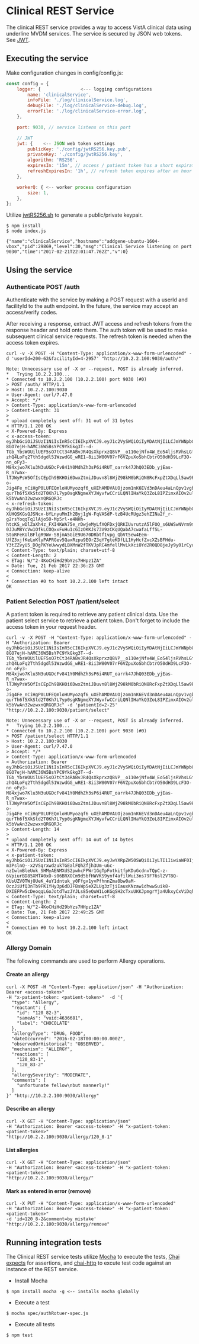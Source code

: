 
# Clinical REST Service

The clinical REST service provides a way to access VistA clinical data using underline MVDM services. The service is secured by JSON web tokens. See [JWT](https://jwt.io/).

## Executing the service
Make configuration changes in config/config.js:

```javascript
const config = {
    logger: {               <--- logging configurations
        name: 'clinicalService',
        infoFile: './log/clinicalService.log',
        debugFile: './log/clinicalService-debug.log',
        errorFile: './log/clinicalService-error.log',
    },

    port: 9030, // service listens on this port

    // JWT    
    jwt: {    <-- JSON web token settings 
        publicKey: './config/jwtRS256.key.pub',
        privateKey: './config/jwtRS256.key',
        algorithm: 'RS256',
        expiresIn: '15m', // access / patient token has a short expiration of 15 minutes
        refreshExpiresIn: '1h', // refresh token expires after an hour
    },

    workerQ: { <-- worker process configuration
        size: 1,
    },
};
```

Utilize [jwtRS256.sh](https://github.com/vistadataproject/nodeVISTA/blob/master/clincalService/config/jwtRS256.sh) to generate a public/private keypair.

```text
$ npm install
$ node index.js

{"name":"clinicalService","hostname":"addgene-ubuntu-1604-vbox","pid":29869,"level":30,"msg":"Clinical Service listening on port 9030","time":"2017-02-21T22:01:47.762Z","v":0}
```
## Using the service
### Authenticate POST /auth

Authenticate with the service by making a POST request with a userId and facilityId to the auth endpoint. In the future, the service may accept an access/verify codes. 

After receiving a response, extract JWT access and refresh tokens from the response header and hold onto them. The auth token will be used to make subsequent clinical service requests. The refresh token is needed when the access token expires.

```text
curl -v -X POST -H "Content-Type: application/x-www-form-urlencoded" -d 'userId=200-62&facilityId=4-2957' "http://10.2.2.100:9030/auth/"

Note: Unnecessary use of -X or --request, POST is already inferred.
*   Trying 10.2.2.100...
* Connected to 10.2.2.100 (10.2.2.100) port 9030 (#0)
> POST /auth/ HTTP/1.1
> Host: 10.2.2.100:9030
> User-Agent: curl/7.47.0
> Accept: */*
> Content-Type: application/x-www-form-urlencoded
> Content-Length: 31
> 
* upload completely sent off: 31 out of 31 bytes
< HTTP/1.1 200 OK
< X-Powered-By: Express
< x-access-token: eyJhbGciOiJSUzI1NiIsInR5cCI6IkpXVCJ9.eyJ1c2VySWQiOiIyMDAtNjIiLCJmYWNpbGl0eUlkIjoiNC0yOTU3IiwiaWF0IjoxNDg3NzE2NTgzLCJleHAiOjE0ODc3MTc0ODMsInN1YiI6ImFjY2Vzc1Rva2VuIn0.hWI1n1Um2wN_xVbN4WPjnJBgkXEmlilAxbaVPtPL4S_YTL9N6SZZ5hgRSGHOvOL3yLeuUs93zVwJlFo5d_qKgpzfWfGVom8PtnmUDSD_Dsh5fnypllkdf9ORNmMs-8GO7ejH-hAMC36W5BsYPC9YkGkg3T--d-TGb_YbsWOUilUEF5sO7tCt34RABvJR4QsXkprxzQ8VP__o110ejNfx4W_Eo54ljsRVhsLGfji-zhQ4LoFq2Tth5dgdl51WzwdGG_wRE1-8ii3W80V07rF6VZpuXoSbhCbtrO50dH39LcF3O-nn_oFy3-M84xjwo7Klu3N3uUGDcFv841Y0MdhZh3sP6i4RUT_oarrk47JhQ03EDb_yjEas-R_n7wax-lTJWyPsW5OfIsCEpIh9BKHOi6DwxZtmiJDuvn8l8WjZ98kM0bRiQN8RcFxpZtXDqLl5aw9P-o-Jig4Fe_nCiHgP0LUFEQmloHUMyozqf6_uXEhAMDVAUOjzom1nK6EVd3nDAeu4aLnQpv1vgbURa2fvYukR_h2EeL9QKhPMsDvtAgsFhRCNfUdRIIGLyoYjoc-qurTh6f5XkStd2T0Kh7L7yp0sgKNgmeXYJWyvfwCCriLQNlIHaYkQ3ZoL8IPZimxAIOv2ulRuX2qEO0hjLP5Lb-k5bVwAn32wzwxnQRGQRJc
< x-refresh-token: eyJhbGciOiJSUzI1NiIsInR5cCI6IkpXVCJ9.eyJ1c2VySWQiOiIyMDAtNjIiLCJmYWNpbGl0eUlkIjoiNC0yOTU3IiwiaWF0IjoxNDg3NzE2NTgzLCJleHAiOjE0ODc3MjAxODMsInN1YiI6InJlZnJlc2hUb2tlbiJ9.Y2LBiF_R5GV66iWtcXZwEv09R3QShqpAhdNi1OwHPXs-XUHQSKGsQJSNcx-bYLnyuMmIh2Byj1gW-FqVASdP-tzB4UcRUgz3ehZINa2f_r-g2rsYoqqTq1lAjo5O-Mp5rl-e4NHh-htcKS_wDlZaXh4z_FXI4KWA75e_rDwjeMyLfXQFDxjQRKIUvrutzA5lFOQ_s6UWSwNVrm9moOt3eIXDwBCkjJO7FbAmUF06tDeHC9HUPUMrcjOMIZhw_wzg-0JJuM8YcVw1OfkLCOQxxFuHu1cGIzOKKJs73V9zCKqUQabA7cwafaLffSL-StoRFeKUlBFlgR9Wv-SBjmA5GiE9U670DRbtf1vpg_QbVt5ew4Eem-UfZ3xjfKeLoKtyPAPRGev5QaxRzpu9EOrZ3qY7gteKDfLL1HyHcfZvcXZsBFHdu-Y3tZZvyU5_DOgPKYeUwwydLBXMnW2fTKVJpRC4mfellMvLkXciOYd2R0QD8jeJy9y01rCyunuHeKaa_yjiLx7QZQHg6ZOU34rYqz609Nl0hgEadqh7f2QZtvavl7qriQQ5XH5GFdd2iY8Du1MKxLWR_9lkaTuaMzyPVKUDkEchPqQQ5YLXson2gNdd7fyhOAkkFqPozlJ6m7tYkaTdRUXu1g23eS5seJsHzYIBKapPBaGudzZoJWf0O8I
< Content-Type: text/plain; charset=utf-8
< Content-Length: 2
< ETag: W/"2-4KoCHiHd29bYzs7HHpz1ZA"
< Date: Tue, 21 Feb 2017 22:36:23 GMT
< Connection: keep-alive
< 
* Connection #0 to host 10.2.2.100 left intact
OK
```
### Patient Selection POST /patient/select

A patient token is required to retrieve any patient clinical data. Use the patient select service to retrieve a patient token. Don't forget to include the access token in your request header.

```text
curl -v -X POST -H "Content-Type: application/x-www-form-urlencoded" -H "Authorization: Bearer eyJhbGciOiJSUzI1NiIsInR5cCI6IkpXVCJ9.eyJ1c2VySWQiOiIyMDAtNjIiLCJmYWNpbGl0eUlkIjoiNC0yOTU3IiwiaWF0IjoxNDg3NzE2NTgzLCJleHAiOjE0ODc3MTc0ODMsInN1YiI6ImFjY2Vzc1Rva2VuIn0.hWI1n1Um2wN_xVbN4WPjnJBgkXEmlilAxbaVPtPL4S_YTL9N6SZZ5hgRSGHOvOL3yLeuUs93zVwJlFo5d_qKgpzfWfGVom8PtnmUDSD_Dsh5fnypllkdf9ORNmMs-8GO7ejH-hAMC36W5BsYPC9YkGkg3T--d-TGb_YbsWOUilUEF5sO7tCt34RABvJR4QsXkprxzQ8VP__o110ejNfx4W_Eo54ljsRVhsLGfji-zhQ4LoFq2Tth5dgdl51WzwdGG_wRE1-8ii3W80V07rF6VZpuXoSbhCbtrO50dH39LcF3O-nn_oFy3-M84xjwo7Klu3N3uUGDcFv841Y0MdhZh3sP6i4RUT_oarrk47JhQ03EDb_yjEas-R_n7wax-lTJWyPsW5OfIsCEpIh9BKHOi6DwxZtmiJDuvn8l8WjZ98kM0bRiQN8RcFxpZtXDqLl5aw9P-o-Jig4Fe_nCiHgP0LUFEQmloHUMyozqf6_uXEhAMDVAUOjzom1nK6EVd3nDAeu4aLnQpv1vgbURa2fvYukR_h2EeL9QKhPMsDvtAgsFhRCNfUdRIIGLyoYjoc-qurTh6f5XkStd2T0Kh7L7yp0sgKNgmeXYJWyvfwCCriLQNlIHaYkQ3ZoL8IPZimxAIOv2ulRuX2qEO0hjLP5Lb-k5bVwAn32wzwxnQRGQRJc" -d 'patientId=2-25' "http://10.2.2.100:9030/patient/select"

Note: Unnecessary use of -X or --request, POST is already inferred.
*   Trying 10.2.2.100...
* Connected to 10.2.2.100 (10.2.2.100) port 9030 (#0)
> POST /patient/select HTTP/1.1
> Host: 10.2.2.100:9030
> User-Agent: curl/7.47.0
> Accept: */*
> Content-Type: application/x-www-form-urlencoded
> Authorization: Bearer eyJhbGciOiJSUzI1NiIsInR5cCI6IkpXVCJ9.eyJ1c2VySWQiOiIyMDAtNjIiLCJmYWNpbGl0eUlkIjoiNC0yOTU3IiwiaWF0IjoxNDg3NzE2NTgzLCJleHAiOjE0ODc3MTc0ODMsInN1YiI6ImFjY2Vzc1Rva2VuIn0.hWI1n1Um2wN_xVbN4WPjnJBgkXEmlilAxbaVPtPL4S_YTL9N6SZZ5hgRSGHOvOL3yLeuUs93zVwJlFo5d_qKgpzfWfGVom8PtnmUDSD_Dsh5fnypllkdf9ORNmMs-8GO7ejH-hAMC36W5BsYPC9YkGkg3T--d-TGb_YbsWOUilUEF5sO7tCt34RABvJR4QsXkprxzQ8VP__o110ejNfx4W_Eo54ljsRVhsLGfji-zhQ4LoFq2Tth5dgdl51WzwdGG_wRE1-8ii3W80V07rF6VZpuXoSbhCbtrO50dH39LcF3O-nn_oFy3-M84xjwo7Klu3N3uUGDcFv841Y0MdhZh3sP6i4RUT_oarrk47JhQ03EDb_yjEas-R_n7wax-lTJWyPsW5OfIsCEpIh9BKHOi6DwxZtmiJDuvn8l8WjZ98kM0bRiQN8RcFxpZtXDqLl5aw9P-o-Jig4Fe_nCiHgP0LUFEQmloHUMyozqf6_uXEhAMDVAUOjzom1nK6EVd3nDAeu4aLnQpv1vgbURa2fvYukR_h2EeL9QKhPMsDvtAgsFhRCNfUdRIIGLyoYjoc-qurTh6f5XkStd2T0Kh7L7yp0sgKNgmeXYJWyvfwCCriLQNlIHaYkQ3ZoL8IPZimxAIOv2ulRuX2qEO0hjLP5Lb-k5bVwAn32wzwxnQRGQRJc
> Content-Length: 14
> 
* upload completely sent off: 14 out of 14 bytes
< HTTP/1.1 200 OK
< X-Powered-By: Express
< x-patient-token: eyJhbGciOiJSUzI1NiIsInR5cCI6IkpXVCJ9.eyJwYXRpZW50SWQiOiIyLTI1IiwiaWF0IjoxNDg3NzE3MzY1LCJleHAiOjE0ODc3MTgyNjUsInN1YiI6InBhdGllbnRUb2tlbiJ9.SLlayH3Kv9rf2pIITuQkIKH5CWyyKVreLvg4QQDQwaACzpTeTtU8AUKGm9Hh5WFbLqpU4nEF21_9v7nUW0dVBNbwlvr2cm3M64ZlvhuWjAER7F6M8A0HZDIc2mpAp3ut35_QXPmiD_ojBwimuboiuy2v8rpGJAJG9anbmOvdH5sl5VStmNncEOCMRwNY6rM40PMaT3ruRbuGs2svfUEtTAa_9gx7c87Va5DVJXtZvlXklFX3h9AlSsfE04WkM47JAZ2sV7462VZIxg6WVIzKFXycrufbj95ti-m3PslnQ--x2VSqrxwdzukTGEalFQhZfjh3Um-uGc-nzIwlmBleUok_SHMyAENMXdS2pwhcFPWr1GgTpFotkitfpKDuGcdnvTQpC-z-6VpiurBD85XMTA0xO-s06BRXOCm9d5bfHWVKS9ynf4afilWui3ns79F76sl2VT8Q-KUsUZV0TWjOUeK_4uY1dntuk_y0Ffgx1yvPfhnnZma0bw0aM-0czJiUfQ3nTb9FK1YHy3p6dDJFBsWp5eXZLUg3zTjiIauxKNzaw1dhwwSuik8-DXIEFPw5cDeoqqLGoJotdTwzJYJLs85eQuW1LoKGqSH2cTxuUKKJpmgrYja4UkxyCxViDqhnBtClU_O_3B2TNctnvu4SIar_O4Rnv_9pZODSOS3r0dg
< Content-Type: text/plain; charset=utf-8
< Content-Length: 2
< ETag: W/"2-4KoCHiHd29bYzs7HHpz1ZA"
< Date: Tue, 21 Feb 2017 22:49:25 GMT
< Connection: keep-alive
< 
* Connection #0 to host 10.2.2.100 left intact
OK
```
### Allergy Domain
The following commands are used to perform Allergy operations.
#### Create an allergy
```text
curl -X POST -H "Content-Type: application/json" -H "Authorization: Bearer <access-token>" 
-H "x-patient-token: <patient-token>"  -d '{
  "type": "Allergy",
  "reactant": {
    "id": "120_82-3",
    "sameAs": "vuid:4636681",
    "label": "CHOCOLATE"
  },
  "allergyType": "DRUG, FOOD",
  "dateOccurred": "2016-02-18T00:00:00.000Z",
  "observedOrHistorical": "OBSERVED",
  "mechanism": "ALLERGY",
  "reactions": [
    "120_83-1",
    "120_83-2"
  ],
  "allergySeverity": "MODERATE",
  "comments": [
    "unfortunate fellow\nbut mannerly!"
  ]
}' "http://10.2.2.100:9030/allergy"
```
#### Describe an allergy
```text
curl -X GET -H "Content-Type: application/json" 
-H "Authorization: Bearer <access-token>" -H "x-patient-token: <patient-token>" 
"http://10.2.2.100:9030/allergy/120_8-1"
```
#### List allergies
```text
curl -X GET -H "Content-Type: application/json" 
-H "Authorization: Bearer <access-token>" -H "x-patient-token: <patient-token>" 
"http://10.2.2.100:9030/allergy/"
```
#### Mark as entered in error (remove)
```text
curl -X PUT -H "Content-Type: application/x-www-form-urlencoded" 
-H "Authorization: Bearer <access-token>" -H "x-patient-token: <patient-token>" 
-d 'id=120_8-2&comment=by mistake' "http://10.2.2.100:9030/allergy/remove"
```
## Running integration tests

The Clinical REST service tests utilize [Mocha](https://mochajs.org/) to execute the tests, [Chai expects](http://chaijs.com/guide/styles/#expect) for assertions, and [chai-http](https://github.com/chaijs/chai-http) to excute test code against an instance of the REST service.

* Install Mocha 
```text
$ npm install mocha -g <-- installs mocha globally
```

* Execute a test
```text
$ mocha spec/authRotuer-spec.js
```
* Execute all tests
```test
$ npm test
```

